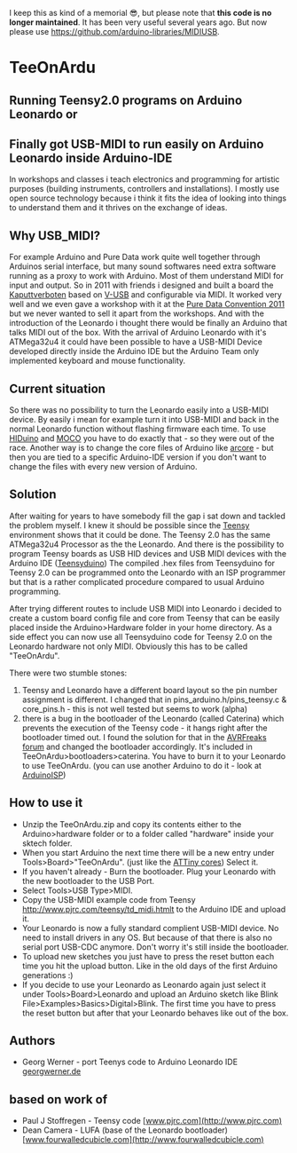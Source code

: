 I keep this as kind of a memorial 😎, but please note that **this code is no longer maintained**. 
It has been very useful several years ago. But now please use https://github.com/arduino-libraries/MIDIUSB.


TeeOnArdu
=========
Running Teensy2.0 programs on Arduino Leonardo or
-------------------------------------------------
Finally got USB-MIDI to run easily on Arduino Leonardo inside Arduino-IDE
-------------------------------------------------------------------------

In workshops and classes i teach electronics and programming for artistic purposes (building instruments, controllers and installations). I mostly use open source technology because i think it fits the idea of looking into things to understand them and it thrives on the exchange of ideas.

Why USB_MIDI?
-------------
For example Arduino and Pure Data work quite well together through Arduinos serial interface, but many sound softwares need extra software running as a proxy to work with Arduino. Most of them understand MIDI for input and output. So in 2011 with friends i designed and built a board the [Kaputtverboten](http://kaputverboten.com/) based on [V-USB](http://www.obdev.at/products/vusb/index.html) and configurable via MIDI. It worked very well and we even gave a workshop with it at the [Pure Data Convention 2011](http://www.uni-weimar.de/medien/wiki/PDCON:Workshops/Build_your_own_USB-MIDI-Interface) but we never wanted to sell it apart from the workshops. And with the introduction of the Leonardo i thought there would be finally an Arduino that talks MIDI out of the box.
With the arrival of Arduino Leonardo with it's ATMega32u4 it could have been possible to have a USB-MIDI Device developed directly inside the Arduino IDE but the Arduino Team only implemented keyboard and mouse functionality.

Current situation
-----------------
So there was no possibility to turn the Leonardo easily into a USB-MIDI device. By easily i mean for example turn it into USB-MIDI and back in the normal Leonardo function without flashing firmware each time. To use [HIDuino](http://dimitridiakopoulos.com/hiduino) and [MOCO](http://morecatlab.akiba.coocan.jp/lab/index.php/aruino/midi-firmware-for-arduino-uno-moco/?lang=en) you have to do exactly that - so they were out of the race. Another way is to change the core files of Arduino like [arcore](https://github.com/rkistner/arcore) - but then you are tied to a specific Arduino-IDE version if you don't want to change the files with every new version of Arduino.

Solution
--------
After waiting for years to have somebody fill the gap i sat down and tackled the problem myself. I knew it should be possible since the [Teensy](http://www.pjrc.com/teensy/) environment shows that it could be done. The Teensy 2.0 has the same ATMega32u4 Processor as the the Leonardo. And there is the possibility to program Teensy boards as USB HID devices and USB MIDI devices with the Arduino IDE ([Teensyduino](http://www.pjrc.com/teensy/teensyduino.html))
The compiled .hex files from Teensyduino for Teensy 2.0 can be programmed onto the Leonardo with an ISP programmer but that is a rather complicated procedure compared to usual Arduino programming.

After trying different routes to include USB MIDI into Leonardo i decided to create a custom board config file and core from Teensy that can be easily placed inside the Arduino>Hardware folder in your home directory. As a side effect you can now use all Teensyduino code for Teensy 2.0 on the Leonardo hardware not only MIDI. Obviously this has to be called "TeeOnArdu".

There were two stumble stones:

1.    Teensy and Leonardo have a different board layout so the pin number assignment is different. I changed that in pins_arduino.h/pins_teensy.c & core_pins.h - this is not well tested but seems to work (alpha)
2.    there is a bug in the bootloader of the Leonardo (called Caterina) which prevents the execution of the Teensy code - it hangs right after the bootloader timed out. I found the solution for that in the [AVRFreaks forum](http://www.avrfreaks.net/index.php?name=PNphpBB2&file=viewtopic&t=123862) and changed the bootloader accordingly. It's included in TeeOnArdu>bootloaders>caterina. You have to burn it to your Leonardo to use TeeOnArdu. (you can use another Arduino to do it - look at [ArduinoISP](http://arduino.cc/en/Tutorial/ArduinoISP))

How to use it
-------------

*	Unzip the TeeOnArdu.zip and copy its contents either to the Arduino>hardware folder or to a folder called "hardware" inside your sktech folder.
*	When you start Arduino the next time there will be a new entry under Tools>Board>"TeeOnArdu". (just like the [ATTiny cores](http://code.google.com/p/arduino-tiny/source/browse/README)) Select it.
*	If you haven't already - Burn the bootloader.
	Plug your Leonardo with the new bootloader to the USB Port.
*	Select Tools>USB Type>MIDI.
*	Copy the USB-MIDI example code from Teensy http://www.pjrc.com/teensy/td_midi.htmlt to the Arduino IDE and upload it.
*	Your Leonardo is now a fully standard complient USB-MIDI device. No need to install drivers in any OS. But because of that there is also no serial port USB-CDC anymore. Don't worry it's still inside the bootloader.
*	To upload new sketches you just have to press the reset button each time you hit the upload button. Like in the old days of the first Arduino generations :)
*	If you decide to use your Leonardo as Leonardo again just select it under Tools>Board>Leonardo and upload an Arduino sketch like Blink File>Examples>Basics>Digital>Blink. The first time you have to press the reset button but after that your Leonardo behaves like out of the box.

Authors
-------

*	Georg Werner  -  port Teenys code to Arduino Leonardo IDE [georgwerner.de](http://georgwerner.de)

based on work of
----------------
*	Paul J Stoffregen  -  Teensy code [www.pjrc.com](http://www.pjrc.com)
*	Dean Camera  -  LUFA (base of the Leonardo bootloader) [www.fourwalledcubicle.com](http://www.fourwalledcubicle.com)

   
